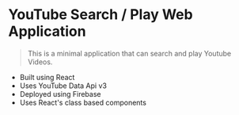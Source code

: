 # YouTube Search / Play Web Application
> This is a minimal application that can search and play Youtube Videos.
- Built using React 
- Uses YouTube Data Api v3
- Deployed using Firebase
- Uses React's class based components 

